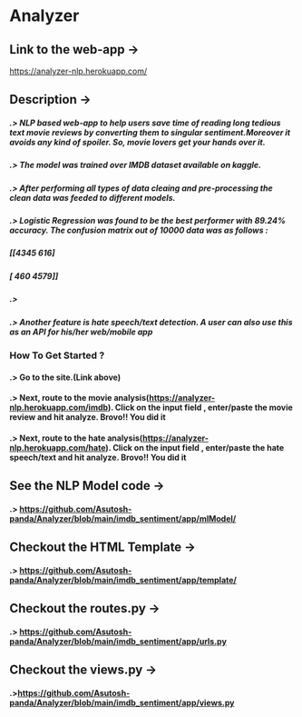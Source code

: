 # Analyzer
## Link to the web-app ->
https://analyzer-nlp.herokuapp.com/

## Description ->
##### .> NLP based web-app to help users save time of reading long tedious text movie reviews by converting them to singular sentiment.Moreover it avoids any kind of spoiler. So, movie lovers get your hands over it.
##### .> The model was trained over IMDB dataset available on kaggle.
##### .> After performing all types of data cleaing and pre-processing the clean data was feeded to different models.
##### .> Logistic Regression was found to be the best performer with 89.24% accuracy. The confusion matrix out of 10000 data was as follows :
#####         [[4345    616]
#####            [ 460   4579]]
##### .>
##### .> Another feature is hate speech/text detection. A user can also use this as an API for his/her web/mobile app

### How To Get Started ?
#### .> Go to the site.(Link above)
#### .> Next, route to the movie analysis(https://analyzer-nlp.herokuapp.com/imdb). Click on the input field , enter/paste the movie review and hit analyze. Brovo!! You did it 
#### .> Next, route to the hate analysis(https://analyzer-nlp.herokuapp.com/hate). Click on the input field , enter/paste the hate speech/text and hit analyze. Brovo!! You did it 


## See the NLP Model code ->
#### .> https://github.com/Asutosh-panda/Analyzer/blob/main/imdb_sentiment/app/mlModel/ 

## Checkout the HTML Template ->
#### .> https://github.com/Asutosh-panda/Analyzer/blob/main/imdb_sentiment/app/template/

## Checkout the routes.py ->
#### .> https://github.com/Asutosh-panda/Analyzer/blob/main/imdb_sentiment/app/urls.py

## Checkout the views.py ->
#### .>https://github.com/Asutosh-panda/Analyzer/blob/main/imdb_sentiment/app/views.py

